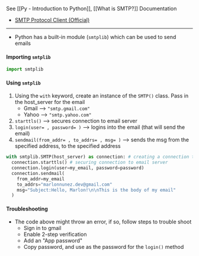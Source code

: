 See [[Py - Introduction to Python]], [[What is SMTP?]]
Documentation
* [SMTP Protocol Client (Official)](https://docs.python.org/3/library/smtplib.html)

---
* Python has a built-in module (`smtplib`) which can be used to send emails

#### Importing `smtplib`
```python
import smtplib 
```

#### Using `smtplib`
1) Using the `with` keyword, create an instance of the `SMTP()` class. Pass in the host_server for the email
	* Gmail --> `"smtp.gmail.com"`
	* Yahoo --> `"smtp.yahoo.com"`
2) `starttls()` --> secures connection to email server
3) `login(user= , password= )` --> logins into the email (that will send the email)
4) `sendmail(from_addr= , to_addrs= , msg= )` --> sends the msg from the specified address, to the specified address
```Python
with smtplib.SMTP(host_server) as connection: # creating a connection to gmail
  connection.starttls() # securing connection to email server
  connection.login(user=my_email, password=password)
  connection.sendmail(
    from_addr=my_email
    to_addrs="marlonnunez.dev@gmail.com"
    msg="Subject:Hello, Marlon!\n\nThis is the body of my email"
  )
```

#### Troubleshooting
* The code above might throw an error, if so, follow steps to trouble shoot
	* Sign in to gmail
	* Enable 2-step verification
	* Add an "App password"
	* Copy password, and use as the password for the `login()` method